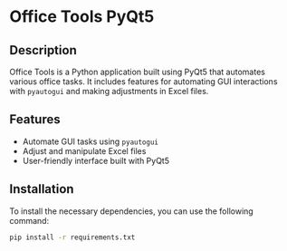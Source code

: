 # Office Tools PyQt5

## Description
Office Tools is a Python application built using PyQt5 that automates various office tasks. It includes features for automating GUI interactions with `pyautogui` and making adjustments in Excel files.

## Features
- Automate GUI tasks using `pyautogui`
- Adjust and manipulate Excel files
- User-friendly interface built with PyQt5

## Installation
To install the necessary dependencies, you can use the following command:
```bash
pip install -r requirements.txt
